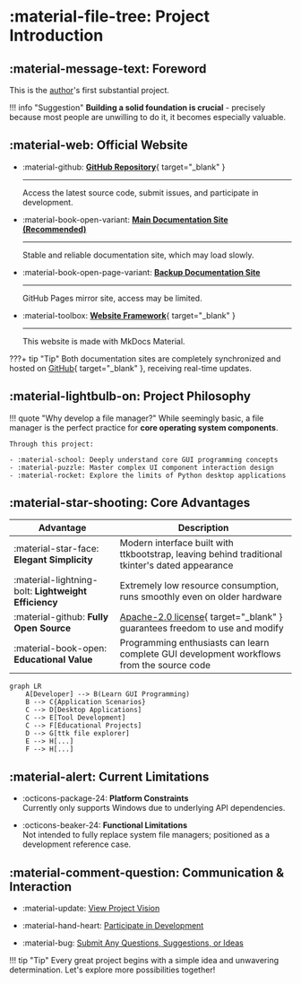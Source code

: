 # :material-file-tree: Project Introduction

## :material-message-text: Foreword

This is the [author](../author/)'s first substantial project.  

!!! info "Suggestion"
	**Building a solid foundation is crucial** - precisely because most people are unwilling to do it, it becomes especially valuable.

## :material-web: Official Website

<div class="grid cards" markdown>

-   :material-github: [**GitHub Repository**](https://github.com/pyheight/ttk-file-explorer){ target="_blank" }

    ---

    Access the latest source code, submit issues, and participate in development.

-   :material-book-open-variant: [**Main Documentation Site (Recommended)**](https://ttk-file-explorer.readthedocs.io/en/)

    ---

    Stable and reliable documentation site, which may load slowly.

-   :material-book-open-page-variant: [**Backup Documentation Site**](https://pyheight.github.io/ttk-file-explorer/en/)

    ---

    GitHub Pages mirror site, access may be limited.

-   :material-toolbox: [**Website Framework**](https://github.com/squidfunk/mkdocs-material){ target="_blank" }  

    ---

    This website is made with MkDocs Material.

</div>

???+ tip "Tip"
    Both documentation sites are completely synchronized and hosted on [GitHub](https://github.com/pyheight/ttk-file-explorer/tree/main/docs){ target="_blank" }, receiving real-time updates.

## :material-lightbulb-on: Project Philosophy

!!! quote "Why develop a file manager?"
    While seemingly basic, a file manager is the perfect practice for **core operating system components**. 

    Through this project:

    - :material-school: Deeply understand core GUI programming concepts
    - :material-puzzle: Master complex UI component interaction design
    - :material-rocket: Explore the limits of Python desktop applications

## :material-star-shooting: Core Advantages

| Advantage | Description |
|------|------|
| :material-star-face: **Elegant Simplicity** | Modern interface built with ttkbootstrap, leaving behind traditional tkinter's dated appearance |
| :material-lightning-bolt: **Lightweight Efficiency** | Extremely low resource consumption, runs smoothly even on older hardware |
| :material-github: **Fully Open Source** | [Apache-2.0 license](https://github.com/pyheight/ttk-file-explorer/blob/main/LICENSE){ target="_blank" } guarantees freedom to use and modify |
| :material-book-open: **Educational Value** | Programming enthusiasts can learn complete GUI development workflows from the source code |

```mermaid
graph LR
    A[Developer] --> B(Learn GUI Programming)
    B --> C{Application Scenarios}
    C --> D[Desktop Applications]
    C --> E[Tool Development]
    C --> F[Educational Projects]
    D --> G[ttk file explorer]
    E --> H[...]
    F --> H[...]
```

## :material-alert: Current Limitations

<div class="grid cards" markdown>

- :octicons-package-24: **Platform Constraints**  
Currently only supports Windows due to underlying API dependencies.

- :octicons-beaker-24: **Functional Limitations**  
Not intended to fully replace system file managers; positioned as a development reference case.

</div>

## :material-comment-question: Communication & Interaction

- :material-update: [View Project Vision](../../development/roadmap/)

- :material-hand-heart: [Participate in Development](../../community/contribution-guide/)

- :material-bug: [Submit Any Questions, Suggestions, or Ideas](../../community/issue-reporting/)

!!! tip "Tip"
	Every great project begins with a simple idea and unwavering determination. Let's explore more possibilities together!
